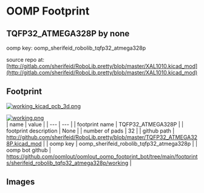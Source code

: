 # OOMP Footprint  
## TQFP32_ATMEGA328P  by none  
  
oomp key: oomp_sherifeid_robolib_tqfp32_atmega328p  
  
source repo at: [http://gitlab.com/sherifeid/RoboLib.pretty/blob/master/XAL1010.kicad_mod](http://gitlab.com/sherifeid/RoboLib.pretty/blob/master/XAL1010.kicad_mod)  
## Footprint  
  
[![working_kicad_pcb_3d.png](working_kicad_pcb_3d_600.png)](working_kicad_pcb_3d.png)  
  
[![working.png](working_600.png)](working.png)  
| name | value | 
| --- | --- | 
| footprint name | TQFP32_ATMEGA328P | 
| footprint description | None | 
| number of pads | 32 | 
| github path | http://github.com/sherifeid/RoboLib.pretty/blob/master/TQFP32_ATMEGA328P.kicad_mod | 
| oomp key | oomp_sherifeid_robolib_tqfp32_atmega328p | 
| oomp bot github | https://github.com/oomlout/oomlout_oomp_footprint_bot/tree/main/footprints/sherifeid_robolib_tqfp32_atmega328p/working | 
## Images  
